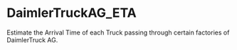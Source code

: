 # DaimlerTruckAG_ETA
Estimate the Arrival Time of each Truck passing through certain factories of DaimlerTruck AG.
